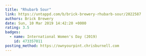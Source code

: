 ```yaml
---
title: "Rhubarb Sour"
link: https://untappd.com/b/brick-brewery-rhubarb-sour/2022587
authors: Brick Brewery
date: Sun, 10 Mar 2019 14:42:20 +0000
rating: 3.5
badges:
  - name: International Women's Day (2019)
    id: 473357011
posting_method: https://ownyourpint.chrisburnell.com
---
```

